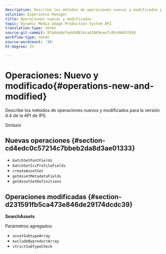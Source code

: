 ```yaml
---
description: Describe los métodos de operaciones nuevos y modificados para la versión 4.4 de la API de IPS.
solution: Experience Manager
title: Operaciones nuevas y modificadas
topic: Dynamic Media Image Production System API
translation-type: tm+mt
source-git-commit: 97a84e8e7edd3d834ca42069eae7c09c00d57938
workflow-type: tm+mt
source-wordcount: '38'
ht-degree: 2%

---
```



# Operaciones: Nuevo y modificado{#operations-new-and-modified}

Describe los métodos de operaciones nuevos y modificados para la versión 4.4 de la API de IPS.

Sintaxis

## Nuevas operaciones {#section-cd4edc0c57214c7bbeb2da8d3ae01333}

* `batchSetFontFields`
* `batchSetIccProfileFields`
* `createAssetSet`
* `getAssetMetadataFields`
* `getAssetSetDefinitions`

## Operaciones modificadas {#section-d231591fb5ca473e846de29174dcdc39}

**SearchAssets**

Parámetros agregados:

* `assetSubtypeArray`
* `excludeByproductArray`
* `strictSubTypeCheck`

